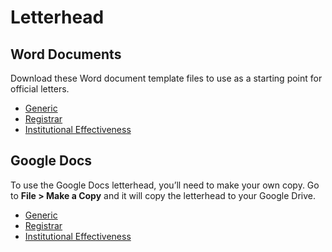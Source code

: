 # Letterhead
## Word Documents
Download these Word document template files to use as a starting point for official letters.

- [Generic](https://marketing.piedmontu.edu/letterhead-assets/generic.dotx)
- [Registrar](https://marketing.piedmontu.edu/letterhead-assets/registrar.docx)
- [Institutional Effectiveness](https://marketing.piedmontu.edu/letterhead-assets/ie.dotx)

## Google Docs
To use the Google Docs letterhead, you’ll need to make your own copy. Go to **File > Make a Copy** and it will copy the letterhead to your Google Drive.

- [Generic](https://docs.google.com/document/d/1kDQSK-dRQNPKB0-5lrt9NrZ42elsVp_5PlnPClghHYE/edit?usp=sharing)
- [Registrar](https://docs.google.com/document/d/10bLi29se6he9RRpIIToOpHSkI0rTVMcgfhiewmWiKfo/edit?usp=sharing)
- [Institutional Effectiveness](https://docs.google.com/document/d/1qMXfkmKNQ4HpgB6iVhDU3CiwNJGOHr1RWVxVfcEglYE/edit?usp=sharing)